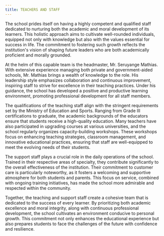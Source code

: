 ```yaml
---
title: TEACHERS AND STAFF
---
```

 
The school prides itself on having a highly competent and qualified staff dedicated to nurturing both the academic and moral development of its learners. This holistic approach aims to cultivate well-rounded individuals, equipped not only with knowledge but also with the values essential for success in life. The commitment to fostering such growth reflects the institution's vision of shaping future leaders who are both academically proficient and morally grounded.



At the helm of this capable team is the headmaster, Mr. Seruyange Mathias. With extensive experience managing both private and government-aided schools, Mr. Mathias brings a wealth of knowledge to the role. His leadership style emphasizes collaboration and continuous improvement, inspiring staff to strive for excellence in their teaching practices. Under his guidance, the school has developed a positive and productive learning environment, promoting professional development for all staff members.



The qualifications of the teaching staff align with the stringent requirements set by the Ministry of Education and Sports. Ranging from Grade III certifications to graduate, the academic backgrounds of the educators ensure that students receive a high-quality education. Many teachers have also participated in upgrading courses at various universities, and the school regularly organizes capacity-building workshops. These workshops focus on enhancing teaching strategies, classroom management, and innovative educational practices, ensuring that staff are well-equipped to meet the evolving needs of their students.



The support staff plays a crucial role in the daily operations of the school. Trained in their respective areas of specialty, they contribute significantly to the overall effectiveness of the institution. Their commitment to customer care is particularly noteworthy, as it fosters a welcoming and supportive atmosphere for both students and parents. This focus on service, combined with ongoing training initiatives, has made the school more admirable and respected within the community.



Together, the teaching and support staff create a cohesive team that is dedicated to the success of every learner. By prioritizing both academic excellence and moral integrity, along with continuous professional development, the school cultivates an environment conducive to personal growth. This commitment not only enhances the educational experience but also prepares students to face the challenges of the future with confidence and resilience.
